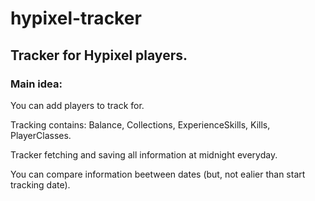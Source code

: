 # hypixel-tracker

## Tracker for Hypixel players.

### Main idea:

You can add players to track for. 

Tracking contains: Balance, Collections, ExperienceSkills, Kills, PlayerClasses.

Tracker fetching and saving all information at midnight everyday.

You can compare information beetween dates (but, not ealier than start tracking date).


